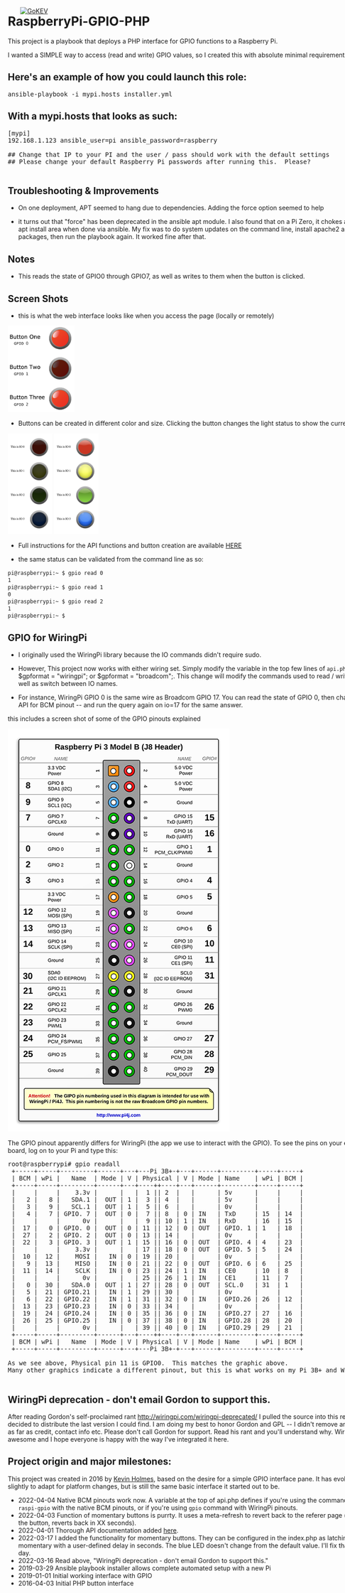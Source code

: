 [![GoKEV](http://GoKEV.com/GoKEV200.png)](http://GoKEV.com/)

<div style="position: absolute; top: 40px; left: 200px;">

# RaspberryPi-GPIO-PHP

This project is a playbook that deploys a PHP interface for GPIO functions to a Raspberry Pi.

I wanted a SIMPLE way to access (read and write) GPIO values, so I created this with absolute minimal requirements.

## Here's an example of how you could launch this role:
<pre>
ansible-playbook -i mypi.hosts installer.yml
</pre>

## With a mypi.hosts that looks as such:

<pre>
[mypi]
192.168.1.123 ansible_user=pi ansible_password=raspberry

## Change that IP to your PI and the user / pass should work with the default settings
## Please change your default Raspberry Pi passwords after running this.  Please?

</pre>

## Troubleshooting & Improvements

  - On one deployment, APT seemed to hang due to dependencies.  Adding the force option seemed to help

  - it turns out that "force" has been deprecated in the ansible apt module. I also found that on a Pi Zero, it chokes at the apt install area when done via ansible. My fix was to do system updates on the command line, install apache2 and php packages, then run the playbook again. It worked fine after that. 

## Notes

  - This reads the state of GPIO0 through GPIO7, as well as writes to them when the button is clicked.


## Screen Shots

  - this is what the web interface looks like when you access the page (locally or remotely)

<img src="https://github.com/GoKEV/RaspberryPi-GPIO-PHP/blob/master/files/html/images/GPIO-indexpage.png?raw=true" width="150"><br>
  
  - Buttons can be created in different color and size.  Clicking the button changes the light status to show the current state.
  
<img src="https://raw.githubusercontent.com/GoKEV/RaspberryPi-GPIO-PHP/master/files/buttons_off.png" width="100">
<img src="https://raw.githubusercontent.com/GoKEV/RaspberryPi-GPIO-PHP/master/files/buttons_on.png" width="100"><br>

  - Full instructions for the API functions and button creation are available <a href="https://github.com/GoKEV/RaspberryPi-GPIO-PHP/blob/master/files/html/api_doc.txt" target="new_">HERE</a>


  - the same status can be validated from the command line as so:
```
pi@raspberrypi:~ $ gpio read 0
1
pi@raspberrypi:~ $ gpio read 1
0
pi@raspberrypi:~ $ gpio read 2
1
pi@raspberrypi:~ $ 
```

## GPIO for WiringPi

  - I originally used the WiringPi library because the IO commands didn't require sudo.

  - However, This project now works with either wiring set.  Simply modify the variable in the top few lines of `api.php`  $gpformat = "wiringpi"; or $gpformat = "broadcom";.  This change will modify the commands used to read / write IO, as well as switch between IO names.

  - For instance, WiringPi GPIO 0 is the same wire as Broadcom GPIO 17.  You can read the state of GPIO 0, then change the API for BCM pinout -- and run the query again on io=17 for the same answer.


this includes a screen shot of some of the GPIO pinouts explained

![RaspberryPiPinout.png](files/RaspberryPiPinout.png?raw=true "RaspberryPiPinout.png")

The GPIO pinout apparently differs for WiringPi (the app we use to interact with the GPIO).
To see the pins on your exact board, log on to your Pi and type this:

<pre>
root@raspberrypi# gpio readall
 +-----+-----+---------+------+---+---Pi 3B+-+---+------+---------+-----+-----+
 | BCM | wPi |   Name  | Mode | V | Physical | V | Mode | Name    | wPi | BCM |
 +-----+-----+---------+------+---+----++----+---+------+---------+-----+-----+
 |     |     |    3.3v |      |   |  1 || 2  |   |      | 5v      |     |     |
 |   2 |   8 |   SDA.1 |  OUT | 1 |  3 || 4  |   |      | 5v      |     |     |
 |   3 |   9 |   SCL.1 |  OUT | 1 |  5 || 6  |   |      | 0v      |     |     |
 |   4 |   7 | GPIO. 7 |  OUT | 0 |  7 || 8  | 0 | IN   | TxD     | 15  | 14  |
 |     |     |      0v |      |   |  9 || 10 | 1 | IN   | RxD     | 16  | 15  |
 |  17 |   0 | GPIO. 0 |  OUT | 0 | 11 || 12 | 0 | OUT  | GPIO. 1 | 1   | 18  |
 |  27 |   2 | GPIO. 2 |  OUT | 0 | 13 || 14 |   |      | 0v      |     |     |
 |  22 |   3 | GPIO. 3 |  OUT | 1 | 15 || 16 | 0 | OUT  | GPIO. 4 | 4   | 23  |
 |     |     |    3.3v |      |   | 17 || 18 | 0 | OUT  | GPIO. 5 | 5   | 24  |
 |  10 |  12 |    MOSI |   IN | 0 | 19 || 20 |   |      | 0v      |     |     |
 |   9 |  13 |    MISO |   IN | 0 | 21 || 22 | 0 | OUT  | GPIO. 6 | 6   | 25  |
 |  11 |  14 |    SCLK |   IN | 0 | 23 || 24 | 1 | IN   | CE0     | 10  | 8   |
 |     |     |      0v |      |   | 25 || 26 | 1 | IN   | CE1     | 11  | 7   |
 |   0 |  30 |   SDA.0 |  OUT | 1 | 27 || 28 | 0 | OUT  | SCL.0   | 31  | 1   |
 |   5 |  21 | GPIO.21 |   IN | 1 | 29 || 30 |   |      | 0v      |     |     |
 |   6 |  22 | GPIO.22 |   IN | 1 | 31 || 32 | 0 | IN   | GPIO.26 | 26  | 12  |
 |  13 |  23 | GPIO.23 |   IN | 0 | 33 || 34 |   |      | 0v      |     |     |
 |  19 |  24 | GPIO.24 |   IN | 0 | 35 || 36 | 0 | IN   | GPIO.27 | 27  | 16  |
 |  26 |  25 | GPIO.25 |   IN | 0 | 37 || 38 | 0 | IN   | GPIO.28 | 28  | 20  |
 |     |     |      0v |      |   | 39 || 40 | 0 | IN   | GPIO.29 | 29  | 21  |
 +-----+-----+---------+------+---+----++----+---+------+---------+-----+-----+
 | BCM | wPi |   Name  | Mode | V | Physical | V | Mode | Name    | wPi | BCM |
 +-----+-----+---------+------+---+---Pi 3B+-+---+------+---------+-----+-----+

As we see above, Physical pin 11 is GPIO0.  This matches the graphic above.
Many other graphics indicate a different pinout, but this is what works on my Pi 3B+ and WiringPi

</pre>



## WiringPi deprecation - don't email Gordon to support this.

After reading Gordon's self-proclaimed rant http://wiringpi.com/wiringpi-deprecated/ I pulled the source into this repo and decided to distribute the last version I could find.  I am doing my best to honor Gordon and GPL -- I didn't remove anything as far as credit, contact info etc.  Please don't call Gordon for support.  Read his rant and you'll understand why.  WiringPi is awesome and I hope everyone is happy with the way I've integrated it here.


## Project origin and major milestones:

This project was created in 2016 by [Kevin Holmes](http://GoKEV.com/), based on the desire for a simple GPIO interface pane.  It has evolved slightly to adapt for platform changes, but is still the same basic interface it started out to be.

- 2022-04-04  Native BCM pinouts work now.  A variable at the top of api.php defines if you're using the commands for `raspi-gpio` with the native BCM pinouts, or if you're using `gpio` command with WiringPi pinouts.
- 2022-04-03  Function of momentary buttons is purrty.  It uses a meta-refresh to revert back to the referer page (click the button, reverts back in XX seconds).
- 2022-04-01  Thorough API documentation added <a href="https://github.com/GoKEV/RaspberryPi-GPIO-PHP/blob/master/files/html/api_doc.txt" target="new_">here</a>.
- 2022-03-17  I added the functionality for momentary buttons.  They can be configured in the index.php as latching or momentary with a user-defined delay in seconds.  The blue LED doesn't change from the default value.  I'll fix that some day.
- 2022-03-16  Read above, "WiringPi deprecation - don't email Gordon to support this."
- 2019-03-29  Ansible playbook installer allows complete automated setup with a new Pi
- 2019-01-01  Initial working interface with GPIO
- 2016-04-03  Initial PHP button interface

